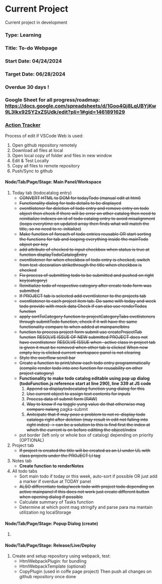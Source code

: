 # Current Project
Current project in development
### Type: Learning
### Title: To-do Webpage
### Start Date: 04/24/2024
### Target Date: 06/28/2024
### Overdue 30 days !

### Google Sheet for all progress/roadmap: https://docs.google.com/spreadsheets/d/1Goo4Qj8LqUBYjKw9L3Ikx92SY2xZSUdk/edit?pli=1#gid=1461891629 

### <u>Action Tracker</u>
Process of edit if VSCode Web is used:
1. Open github repository remotely
2. Download all files at local
3. Open local copy of folder and files in new window
4. Edit & Test Locally
5. Copy all files to remote repository
6. Push/Sync to github

#### Node/Tab/Page/Stage: Main Panel/Workspace
1. Today tab (todocatalog entry)
    - <s>CONVERT HTML to DOM for todayTodo (manual edit at html)</s>
    - <s>Functionality dialog for todo details to be displayed</s>
    - <s>eventlistener for deletion of todo entry and remove entry on todo object then check if there will be error on other catalog then need to reinitialize indexes on id of todo catalog entry to avoid misalignment (loops everytime on updated array then finds what will match the title, so no need to re-initialize)</s>
    - <s>Make function of foreach of todo entries reusable OR start sorting the functions for tab and looping everything inside the mainTodo object per key</s>
    - <s>add attribute of checked to input checkbox when status is true at function displayTodoCatalogEntry</s>
    - <s>eventlistener for when checkbox of todo entry is checked, switch from text-decoration strikethrough the title when checkbox is checked</s>
    - <s>Fix process of submitting todo to be submitted and pushed on right key(category)</s>
    - <s>Reinitialize todo of respective category after create todo form was submitted</s>
    - <s>If PROJECT tab is selected add eventlistener to the projects tab</s>
    - <s>eventlistener to each project item tab. Do same with today and week todo provide with mock data
    Check if can also use renderTodos function</s>
    - <s>apply sortToCategory function to projectCategoryTabs evetlisteners through submitTodo function, check if it will have the same functionality compare to when added at mainpanelbtns</s>
    - <s>function to process project form submit use createProjectTab function</s>
      <s>RESOLVE ISSUE OF NEW submitted PROJECT does not have eventlistener</s>
      <s>RESOLVE ISSUE when -active class in project tab is given it must be removed when other tab is clicked</s>
      <s>When new empty key is clicked current workspace panel is not clearing</s>
    - <s>Style the overflow scroll bar</s>
    - <s>Create a function to print/show each todo entry programmatically (compile render todo into one function for reusability on other project category)</s>
    - <b>Functionality to make todo catalog editable using pop up dialog (todoFunction.js reference start at line 290), line 339 at JS code</b>
        1. <s>Append sa displaytodocatalog function yung dialog for this</s>
        2. <s>Use current object to assign text contents for inputs</s>
        3. <s>Process data of submit form [RAW]</s>
        4. <s>Way to know if na toggle yung value do that otherwise mag compare nalang</s>
            pagka-submit
        5. <s>Anitcipate that if may pose a problem to not re-display todo catalogs right after deletion
            (may result in edit not falling into right index) -> can be a solution to this is find first the index
            at which the current is on before editting the object/index</s>
    - put border (left only or whole box of catalog) depending on priority (OPTIONAL)
2. Project tab
    - <s>If project is created the title will be created as an LI under UL with class projects under the PROJECT LI tag</s>
3. Notes tab
    - <b>Create function to renderNotes</b>
3. All todo tabs
    - Sort main todo if today or this week, auto-sort if possible OR just add a marker if overdue at TODAY panel
    - <s>ALSO differentiate today/week todo with project todo depending on active mainpanel if this does not work just create different button when opening dialog if possible</s>
    - Calculate summary of Tasks function
    - Determine at which point mag stringify and parse para ma mantain utilization ng localStorage

#### Node/Tab/Page/Stage: Popup Dialog (create)
1. 

#### Node/Tab/Page/Stage: Release/Live/Deploy
1. Create and setup repository using webpack, test:
    - HtmlWebpackPlugin: for bundling
    - HtmlWebpackTemplate (optional)
    - CopyPlugin (used in coffe page project)
    Then push all changes on github repository once done